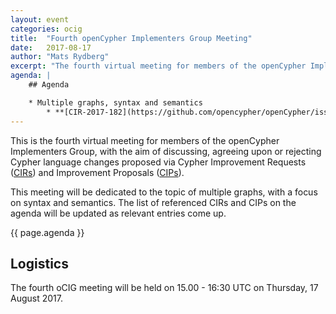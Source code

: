 ```yaml
---
layout: event
categories: ocig
title:  "Fourth openCypher Implementers Group Meeting"
date:   2017-08-17
author: "Mats Rydberg"
excerpt: "The fourth virtual meeting for members of the openCypher Implementers Group."
agenda: |
    ## Agenda

    * Multiple graphs, syntax and semantics
        * **[CIR-2017-182](https://github.com/opencypher/openCypher/issues/182)**: Adding support for multiple graphs _(Stefan Plantikow)_
---
```

This is the fourth virtual meeting for members of the openCypher Implementers Group, with the aim of discussing, agreeing upon or rejecting Cypher language changes proposed via Cypher Improvement Requests (<a href="https://github.com/opencypher/openCypher/issues?q=is%3Aopen+is%3Aissue+label%3ACIR" target="_blank">CIRs</a>) and Improvement Proposals (<a href="/cips/" target="_blank">CIPs</a>).

This meeting will be dedicated to the topic of multiple graphs, with a focus on syntax and semantics.
The list of referenced CIRs and CIPs on the agenda will be updated as relevant entries come up.

{{ page.agenda }}

## Logistics

The fourth oCIG meeting will be held on 15.00 - 16:30 UTC on Thursday, 17 August 2017.

